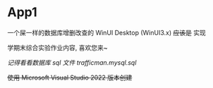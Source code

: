 # App1
一个屎一样的数据库增删改查的 WinUI Desktop (WinUI3.x) ~~应该是~~ 实现

学期末综合实验作业内容, 喜欢您来~

*记得看看数据库 sql 文件 trafficman.mysql.sql*

~~使用 Microsoft Visual Studio 2022 版本创建~~
